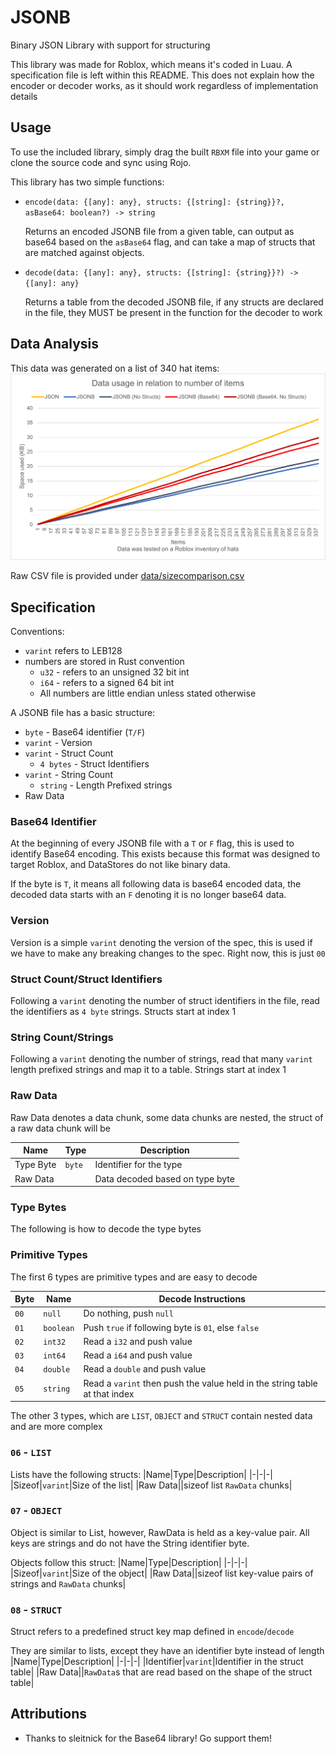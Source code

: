 # JSONB
Binary JSON Library with support for structuring

This library was made for Roblox, which means it's coded in Luau. A specification file is left within this README. This does not explain how the encoder or decoder works, as it should work regardless of implementation details

## Usage
To use the included library, simply drag the built `RBXM` file into your game or clone the source code and sync using Rojo.

This library has two simple functions:
* `encode(data: {[any]: any}, structs: {[string]: {string}}?, asBase64: boolean?) -> string`
	
	Returns an encoded JSONB file from a given table, can output as base64 based on the `asBase64` flag, and can take a map of structs that are matched against objects.

* `decode(data: {[any]: any}, structs: {[string]: {string}}?) -> {[any]: any}`

	Returns a table from the decoded JSONB file, if any structs are declared in the file, they MUST be present in the function for the decoder to work

## Data Analysis
This data was generated on a list of 340 hat items:
![sizecomparisonchart](/res/data.png)

Raw CSV file is provided under [data/sizecomparison.csv](/data/sizecomparison.csv)

## Specification

Conventions:
* `varint` refers to LEB128
* numbers are stored in Rust convention
	* `u32` - refers to an unsigned 32 bit int
	* `i64` - refers to a signed 64 bit int
	* All numbers are little endian unless stated otherwise

A JSONB file has a basic structure:

* `byte` - Base64 identifier (`T/F`)
* `varint` - Version
* `varint` - Struct Count
	* `4 bytes` - Struct Identifiers
* `varint` - String Count
	* `string` - Length Prefixed strings
* Raw Data

### Base64 Identifier
At the beginning of every JSONB file with a `T` or `F` flag, this is used to identify Base64 encoding. This exists because this format was designed to target Roblox, and DataStores do not like binary data.

If the byte is `T`, it means all following data is base64 encoded data, the decoded data starts with an `F` denoting it is no longer base64 data.

### Version
Version is a simple `varint` denoting the version of the spec, this is used if we have to make any breaking changes to the spec. Right now, this is just `00`

### Struct Count/Struct Identifiers
Following a `varint` denoting the number of struct identifiers in the file, read the identifiers as `4 byte` strings. Structs start at index 1

### String Count/Strings
Following a `varint` denoting the number of strings, read that many `varint` length prefixed strings and map it to a table. Strings start at index 1

### Raw Data
Raw Data denotes a data chunk, some data chunks are nested, the struct of a raw data chunk will be

|Name|Type|Description|
|-|-|-|
|Type Byte|`byte`|Identifier for the type|
|Raw Data||Data decoded based on type byte|

### Type Bytes
The following is how to decode the type bytes

### Primitive Types
The first 6 types are primitive types and are easy to decode

|Byte|Name|Decode Instructions|
|-|-|-|
|`00`|`null`|Do nothing, push `null`|
|`01`|`boolean`|Push `true` if following byte is `01`, else `false`|
|`02`|`int32`|Read a `i32` and push value|
|`03`|`int64`|Read a `i64` and push value|
|`04`|`double`|Read a `double` and push value|
|`05`|`string`|Read a `varint` then push the value held in the string table at that index|

The other 3 types, which are `LIST`, `OBJECT` and `STRUCT` contain nested data and are more complex

### `06` - `LIST`
Lists have the following structs:
|Name|Type|Description|
|-|-|-|
|Sizeof|`varint`|Size of the list|
|Raw Data||sizeof list `RawData` chunks|

### `07` - `OBJECT`
Object is similar to List, however, RawData is held as a key-value pair. All keys are strings and do not have the String identifier byte.

Objects follow this struct:
|Name|Type|Description|
|-|-|-|
|Sizeof|`varint`|Size of the object|
|Raw Data||sizeof list key-value pairs of strings and `RawData` chunks|

### `08` - `STRUCT`
Struct refers to a predefined struct key map defined in `encode`/`decode`

They are similar to lists, except they have an identifier byte instead of length
|Name|Type|Description|
|-|-|-|
|Identifier|`varint`|Identifier in the struct table|
|Raw Data||`RawData`s that are read based on the shape of the struct table|

## Attributions
* Thanks to sleitnick for the Base64 library! Go support them!
